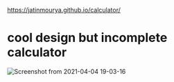 https://jatinmourya.github.io/calculator/
# cool design but incomplete calculator
![Screenshot from 2021-04-04 19-03-16](https://user-images.githubusercontent.com/55657605/113838758-b6aea500-97ac-11eb-911b-a8d46ae6a158.png)

